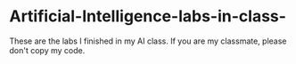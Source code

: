 # Artificial-Intelligence-labs-in-class-
These are the labs I finished in my AI class.
If you are my classmate, please don't copy my code.
